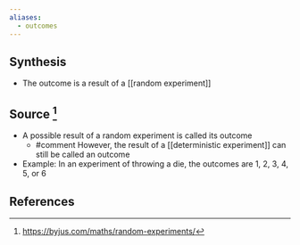 ```yaml
---
aliases:
  - outcomes
---
```

## Synthesis
- The outcome is a result of a [[random experiment]]
## Source [^1]
- A possible result of a random experiment is called its outcome 
	- #comment However, the result of a [[deterministic experiment]] can still be called an outcome
- Example: In an experiment of throwing a die, the outcomes are 1, 2, 3, 4, 5, or 6
## References

[^1]: https://byjus.com/maths/random-experiments/